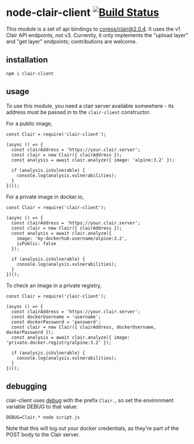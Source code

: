 # node-clair-client [![Build Status](https://travis-ci.org/gempesaw/node-clair-client.svg?branch=master)](https://travis-ci.org/gempesaw/node-clair-client)

This module is a set of api bindings to [coreos/clair@2.0.4][]. It
uses the v1 Clair API endpoints, not v3. Currently, it only implements
the "upload layer" and "get layer" endpoints; contributions are
welcome.

## installation

```
npm i clair-client
```

## usage

To use this module, you need a clair server available somewhere - its
address must be passed in to the `clair-client` constructor.

For a public image,

```
const Clair = require('clair-client');

(async () => {
  const clairAddress = 'https://your.clair.server';
  const clair = new Clair({ clairAddress });
  const analysis = await clair.analyze({ image: 'alpine:3.2' });

  if (analysis.isVulnerable) {
    console.log(analysis.vulnerabilities);
  }
})();
```

For a private image in docker.io,

```
const Clair = require('clair-client');

(async () => {
  const clairAddress = 'https://your.clair.server';
  const clair = new Clair({ clairAddress });
  const analysis = await clair.analyze({
    image: 'my-dockerhub-username/alpine:3.2',
    isPublic: false
  });

  if (analysis.isVulnerable) {
    console.log(analysis.vulnerabilities);
  }
})();
```

To check an image in a private registry,

```
const Clair = require('clair-client');

(async () => {
  const clairAddress = 'https://your.clair.server';
  const dockerUsername = 'username';
  const dockerPassword = 'password';
  const clair = new Clair({ clairAddress, dockerUsername, dockerPassword });
  const analysis = await clair.analyze({ image: 'private.docker.registry/alpine:3.2' });

  if (analysis.isVulnerable) {
    console.log(analysis.vulnerabilities);
  }
})();
```

## debugging

clair-client uses [debug][] with the prefix `Clair.`, so set the
environment variable DEBUG to that value:

```
DEBUG=Clair.* node script.js
```

Note that this will log out your docker credentials, as they're part
of the POST body to the Clair server.

[coreos/clair@2.0.4]: https://github.com/coreos/clair/tree/v2.0.4
[debug]: https://www.npmjs.com/package/debug
